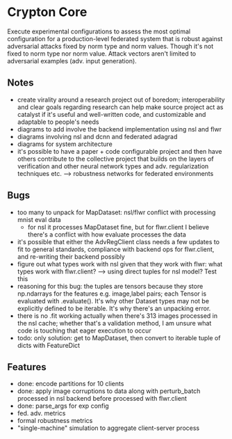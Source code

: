 # Crypton Core
Execute experimental configurations to assess the most optimal configuration for a production-level federated system that is robust against adversarial attacks fixed by norm type and norm values. Though it's not fixed to norm type nor norm value. Attack vectors aren't limited to adversarial examples (adv. input generation).


## Notes
- create virality around a research project out of boredom; interoperability and clear goals regarding research can help make source project act as catalyst if it's useful and well-written code, and customizable and adaptable to people's needs
- diagrams to add involve the backend implementation using nsl and flwr
- diagrams involving nsl and dcnn and federated adagrad
- diagrams for system architecture
- it's possible to have a paper + code configurable project and then have others contribute to the collective project that builds on the layers of verification and other neural network types and adv. regularization techniques etc. --> robustness networks for federated environments


## Bugs
- too many to unpack for MapDataset: nsl/flwr conflict with processing mnist eval data
    - for nsl it processes MapDataset fine, but for flwr.client I believe there's a conflict with how evaluate processes the data
- it's possible that either the AdvRegClient class needs a few updates to fit to general standards, compliance with backend ops for flwr.client, and re-writing their backend possibly
- figure out what types work with nsl given that they work with flwr: what types work with flwr.client? --> using direct tuples for nsl model? Test this
- reasoning for this bug: the tuples are tensors because they store np.ndarrays for the features e.g. image,label pairs; each Tensor is evaluated with .evaluate(). It's why other Dataset types may not be explicitly defined to be iterable. It's why there's an unpacking error.
- there is no .fit working actually when there's 313 images processed in the nsl cache; whether that's a validation method, I am unsure what code is touching that eager execution to occur
- todo: only solution: get to MapDataset, then convert to iterable tuple of dicts with FeatureDict

## Features
- done: encode partitions for 10 clients
- done: apply image corruptions to data along with perturb_batch processed in nsl backend before processed with flwr.client
- done: parse_args for exp config
- fed. adv. metrics
- formal robustness metrics
- "single-machine" simulation to aggregate client-server process

